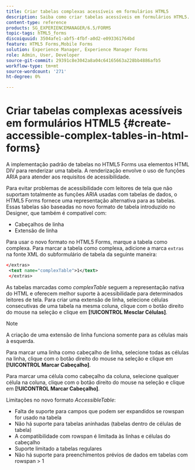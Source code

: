 ```yaml
---
title: Criar tabelas complexas acessíveis em formulários HTML5
description: Saiba como criar tabelas acessíveis em formulários HTML5.
content-type: reference
products: SG_EXPERIENCEMANAGER/6.5/FORMS
topic-tags: hTML5_forms
discoiquuid: 3504afe1-abf5-4fbf-a0d2-e093361764bd
feature: HTML5 Forms,Mobile Forms
solution: Experience Manager, Experience Manager Forms
role: Admin, User, Developer
source-git-commit: 29391c8e3042a8a04c64165663a228bb4886afb5
workflow-type: tm+mt
source-wordcount: '271'
ht-degree: 0%

---
```


# Criar tabelas complexas acessíveis em formulários HTML5 {#create-accessible-complex-tables-in-html-forms}

A implementação padrão de tabelas no HTML5 Forms usa elementos HTML DIV para renderizar uma tabela. A renderização envolve o uso de funções ARIA para atender aos requisitos de acessibilidade.

Para evitar problemas de acessibilidade com leitores de tela que não suportam totalmente as funções ARIA usadas com tabelas de dados, o HTML5 Forms fornece uma representação alternativa para as tabelas. Essas tabelas são baseadas no novo formato de tabela introduzido no Designer, que também é compatível com:

* Cabeçalhos de linha
* Extensão de linha

Para usar o novo formato no HTML5 Forms, marque a tabela como complexa. Para marcar a tabela como complexa, adicione a marca `extras` na fonte XML do subformulário de tabela da seguinte maneira:

```xml
</extras>
 <text name="complexTable">1</text>
 </extras>
```

As tabelas marcadas como *complexTable* seguem a representação nativa do HTML e oferecem melhor suporte à acessibilidade para determinados leitores de tela.  Para criar uma extensão de linha, selecione células consecutivas de uma tabela na mesma coluna, clique com o botão direito do mouse na seleção e clique em **[!UICONTROL Mesclar Células]**.

>[!NOTE]
>
>A criação de uma extensão de linha funciona somente para as células mais à esquerda.

Para marcar uma linha como cabeçalho de linha, selecione todas as células na linha, clique com o botão direito do mouse na seleção e clique em **[!UICONTROL Marcar Cabeçalho]**.

Para marcar uma célula como cabeçalho da coluna, selecione qualquer célula na coluna, clique com o botão direito do mouse na seleção e clique em **[!UICONTROL Marcar Cabeçalho]**.

Limitações no novo formato *AccessibleTable*:

* Falta de suporte para campos que podem ser expandidos se rowspan for usado na tabela
* Não há suporte para tabelas aninhadas (tabelas dentro de células de tabela)
* A compatibilidade com rowspan é limitada às linhas e células do cabeçalho
* Suporte limitado a tabelas regulares
* Não há suporte para preenchimentos prévios de dados em tabelas com rowspan > 1
